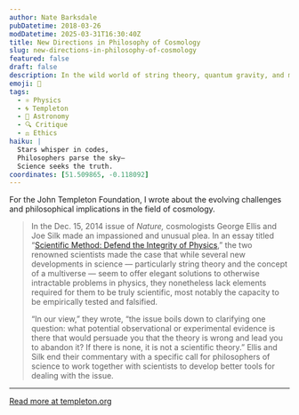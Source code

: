 ```yaml
---
author: Nate Barksdale
pubDatetime: 2018-03-26
modDatetime: 2025-03-31T16:30:40Z
title: New Directions in Philosophy of Cosmology
slug: new-directions-in-philosophy-of-cosmology
featured: false
draft: false
description: In the wild world of string theory, quantum gravity, and multiple universes, should the standard scientific methodology still apply?
emoji: 🌌
tags:
  - ⚛️ Physics
  - 🌀 Templeton
  - 🌌 Astronomy
  - 🔍 Critique
  - ⚖️ Ethics
haiku: |
  Stars whisper in codes,  
  Philosophers parse the sky—  
  Science seeks the truth.
coordinates: [51.509865, -0.118092]
---
```


For the John Templeton Foundation, I wrote about the evolving challenges and philosophical implications in the field of cosmology.

> In the Dec. 15, 2014 issue of _Nature,_ cosmologists George Ellis and Joe Silk made an impassioned and unusual plea. In an essay titled “[Scientific Method: Defend the Integrity of Physics](https://www.nature.com/news/scientific-method-defend-the-integrity-of-physics-1.16535),” the two renowned scientists made the case that while several new developments in science — particularly string theory and the concept of a multiverse — seem to offer elegant solutions to otherwise intractable problems in physics, they nonetheless lack elements required for them to be truly scientific, most notably the capacity to be empirically tested and falsified.
>
> “In our view,” they wrote, “the issue boils down to clarifying one question: what potential observational or experimental evidence is there that would persuade you that the theory is wrong and lead you to abandon it? If there is none, it is not a scientific theory.” Ellis and Silk end their commentary with a specific call for philosophers of science to work together with scientists to develop better tools for dealing with the issue.

---

[Read more at templeton.org](https://www.templeton.org/news/new-directions-philosophy-cosmology)
